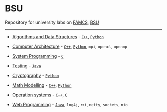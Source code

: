 # BSU

Repository for university labs on [FAMCS](http://www.fpmi.bsu.by/en/main.aspx), [BSU](http://www.bsu.by/en/main.aspx)

---

- [Algorithms and Data Structures](https://github.com/KirillZhelt/bsu/tree/master/algorithms) - [`C++`](https://github.com/KirillZhelt/bsu/search?l=C%2B%2B), [`Python`](https://github.com/KirillZhelt/bsu/search?l=Python)

- [Computer Architecture](https://github.com/KirillZhelt/bsu/tree/master/computer-architecture) - [`C++`](https://github.com/KirillZhelt/bsu/search?l=C%2B%2B), [`Python`](https://github.com/KirillZhelt/bsu/search?l=Python), `mpi`, `opencl`, `openmp`

- [System Programming](https://github.com/KirillZhelt/bsu/tree/master/system-programming) - [`C`](https://github.com/KirillZhelt/bsu/search?l=C)

- [Testing](https://github.com/KirillZhelt/bsu/tree/master/testing) - [`Java`](https://github.com/KirillZhelt/bsu/search?l=Java)

- [Cryptography](https://github.com/KirillZhelt/bsu/tree/master/cryptography) - [`Python`](https://github.com/KirillZhelt/bsu/search?l=Python)

- [Math Modelling](https://github.com/KirillZhelt/bsu/tree/master/math-modelling) - [`C++`](https://github.com/KirillZhelt/bsu/search?l=C%2B%2B), [`Python`](https://github.com/KirillZhelt/bsu/search?l=Python)

- [Operation systems](https://github.com/KirillZhelt/bsu/tree/master/os) - [`C++`](https://github.com/KirillZhelt/bsu/search?l=C%2B%2B), [`C`](https://github.com/KirillZhelt/bsu/search?l=C)

- [Web Programming](https://github.com/KirillZhelt/WebProgramming) - [`Java`](https://github.com/KirillZhelt/bsu/search?l=Java), `log4j`, `rmi`, `netty`, `sockets`, `nio`

